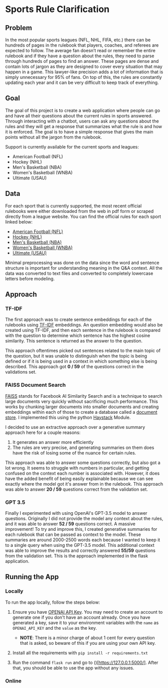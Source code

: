 # Sports Rule Clarification

## Problem

In the most popular sports leagues (NFL, NHL, FIFA, etc.) there can be hundreds of pages in the rulebook
that players, coaches, and referees are expected to follow. The average fan doesn’t read or remember
the entire rulebook and if they have a question about the rules, they need to parse through hundreds of
pages to find an answer. These pages are dense and contain lots of jargon as they are designed to cover
every situation that may happen in a game. This lawyer-like precision adds a lot of information that is
simply unnecessary for 95% of fans. On top of this, the rules are constantly updating each year and it can
be very difficult to keep track of everything.

## Goal

The goal of this project is to create a web application where people can go and have all their questions about the current rules in sports answered. Through interacting with a chatbot, users can ask any questions about the rules and they will get a response that summarizes what the rule is and how it is enforced. The goal is to have a simple response that gives the main points without all the jargon from the rulebook.

Support is currently available for the current sports and leagues:

- American Football (NFL)
- Hockey (NHL)
- Men's Basketball (NBA)
- Women's Basketball (WNBA)
- Ultimate (USAU)

## Data

For each sport that is currently supported, the most recent official rulebooks were either downloaded from the web in pdf form or scraped directly from a league website. You can find the official rules for each sport linked below:

- [American Football (NFL)](https://operations.nfl.com/media/5kvgzyss/2022-nfl-rulebook-final.pdf)
- [Hockey (NHL)](https://cms.nhl.bamgrid.com/images/assets/binary/335473802/binary-file/file.pdf)
- [Men's Basketball (NBA)](https://ak-static.cms.nba.com/wp-content/uploads/sites/4/2022/10/Official-Playing-Rules-2022-23-NBA-Season.pdf)
- [Women's Basketball (WNBA)](https://www.wnba.com/wnba-rule-book/)
- [Ultimate (USAU)](https://www.usaultimate.org/about/rules/)

Minimal preprocessing was done on the data since the word and sentence structure is important for understanding meaning in the Q&A context. All the data was converted to text files and converted to completely lowercase letters before modeling.

## Approach

### TF-IDF

The first approach was to create sentence embeddings for each of the rulebooks using [TF-IDF](https://monkeylearn.com/blog/what-is-tf-idf/) embeddings. An question embedding would also be created using TF-IDF, and then each sentence in the rulebook is compared with the question to determine which sentence has the highest cosine similarity. This sentence is returned as the answer to the question.

This approach oftentimes picked out sentences related to the main topic of the question, but it was unable to distinguish when the topic is being defined or if it is being used in a context in which something else is being described. This approach got **0 / 59** of the questions correct in the validations set.

### FAISS Document Search

[FAISS](https://github.com/facebookresearch/faiss) stands for Facebook AI Similarity Search and is a technique to search large documents very quickly without sacrificing much performance. This works by chunking larger documents into smaller documents and creating embeddings within each of those to create a database called a [document store](https://docs.haystack.deepset.ai/docs/document_store). I implemented this using the python [Haystack](https://haystack.deepset.ai/) Module.

I decided to use an extractive approach over a generative summary approach here for a couple reasons:

1. It generates an answer more efficiently
2. The rules are very precise, and generating summaries on them does have the risk of losing some of the nuance for certain rules.

This approach was able to answer some questions correctly, but also got a lot wrong. It seems to struggle with numbers in particular, and getting confused on the context each number is associated with. However, it does have the added benefit of being easily explainable because we can see exactly where the model got it's answer from in the rulebook. This approach was able to answer **20 / 59** questions correct from the validation set.

### GPT 3.5

Finally I experimented with using OpenAI's GPT-3.5 model to answer questions. Originally I did not provide the model any context about the rules, and it was able to answer **52 / 59** questions correct. A massive improvement! To try and improve this, I created generative summaries for each rulebook that can be passed as context to the model. These summaries are around 2000-2500 words each because I wanted to keep it to a single query when using the GPT-3.5 model. This additional context was able to improve the results and correctly answered **55/59** questions from the validation set. This is the approach implemented in the flask application.

## Running the App

### Locally

To run the app locally, follow the steps below:

1. Ensure you have [OPENAI API Key](https://platform.openai.com/account/api-keys). You may need to create an account to generate one if you don't have an account already. Once you have generated a key, save it to your environment variables with the `name` as `OPENAI_API_KEY` and the `value` as the key.
    - **NOTE**: There is a minor charge of about 1 cent for every question that is asked, so beware of this if you are using your own API key.  
2. Install all the requirements with `pip install -r requirements.txt`

3. Run the command `flask run` and go to ()[https://127.0.0.1:5000/]. After that, you should be able to use the app without any issues.

### Online
